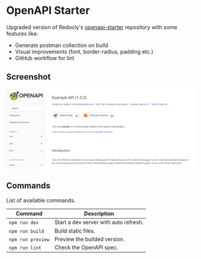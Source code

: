 # OpenAPI Starter

Upgraded version of Redocly's [openapi-starter](https://github.com/Redocly/openapi-starter) repository with some features like:

-   Generate postman collection on build
-   Visual improvements (font, border-radius, padding etc.)
-   GitHub workflow for lint

## Screenshot

![Screenshot](./.github/screenshot.png)

## Commands

List of available commands.

| Command           | Description                           |
| ----------------- | ------------------------------------- |
| `npm run dev`     | Start a dev server with auto refresh. |
| `npm run build`   | Build static files.                   |
| `npm run preview` | Preview the builded version.          |
| `npm run lint`    | Check the OpenAPI spec.               |
